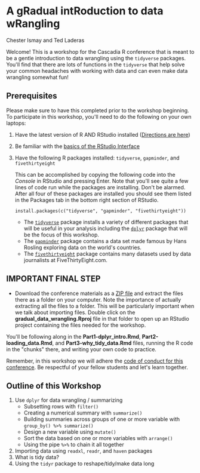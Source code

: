 A gRadual intRoduction to data wRangling
================
Chester Ismay and Ted Laderas

Welcome! This is a workshop for the Cascadia R conference that is meant to be a gentle introduction to data wrangling using the `tidyverse` packages. You'll find that there are lots of functions in the `tidyverse` that help solve your common headaches with working with data and can even make data wrangling somewhat fun!

Prerequisites
-------------

Please make sure to have this completed prior to the workshop beginning. To participate in this workshop, you'll need to do the following on your own laptops:

1.  Have the latest version of R AND RStudio installed ([Directions are here](http://moderndive.netlify.com/2-getting-started.html#what-are-r-and-rstudio))
2.  Be familiar with the [basics of the RStudio Interface](https://ismayc.github.io/rbasics-book/3-rstudiobasics.html#rstudio-layout)
3.  Have the following R packages installed: `tidyverse`, `gapminder`, and `fivethirtyeight`

    This can be accomplished by copying the following code into the *Console* in RStudio and pressing Enter. Note that you'll see quite a few lines of code run while the packages are installing. Don't be alarmed. After all four of these packages are installed you should see them listed in the Packages tab in the bottom right section of RStudio.

        install.packages(c("tidyverse", "gapminder", "fivethirtyeight"))

    -   The [`tidyverse`](http://tidyverse.tidyverse.org/) package installs a variety of different packages that will be useful in your analysis including the [`dplyr`](https://dplyr.tidyverse.org/) package that will be the focus of this workshop.
    -   The [`gapminder`](https://github.com/jennybc/gapminder/blob/master/README.md) package contains a data set made famous by Hans Rosling exploring data on the world's countries.
    -   The [`fivethirtyeight`](http://fivethirtyeight-r.netlify.com/) package contains many datasets used by data journalists at FiveThirtyEight.com.

IMPORTANT FINAL STEP
--------------------

-   Download the conference materials as a [ZIP file](https://github.com/tidyverse-intro/gradual_data_wrangling/archive/master.zip) and extract the files there as a folder on your computer. Note the importance of actually extracting all the files to a folder. This will be particularly important when we talk about importing files. Double click on the **gradual\_data\_wrangling.Rproj** file in that folder to open up an RStudio project containing the files needed for the workshop.

You'll be following along in the **Part1-dplyr_intro.Rmd**, **Part2-loading_data.Rmd**, and **Part3-why_tidy_data.Rmd** files, running the R code in the "chunks" there, and writing your own code to practice.

Remember, in this workshop we will adhere the [code of conduct for this conference](https://cascadiarconf.com/coc/). Be respectful of your fellow students and let's learn together.

Outline of this Workshop
------------------------

1.  Use `dplyr` for data wrangling / summarizing
    -   Subsetting rows with `filter()`
    -   Creating a numerical summary with `summarize()`
    -   Building summaries across groups of one or more variable with `group_by() %>% summarize()`
    -   Design a new variable using `mutate()`
    -   Sort the data based on one or more variables with `arrange()`
    -   Using the pipe `%>%` to chain it all together
2.  Importing data using `readxl`, `readr`, and `haven` packages
3.  What is tidy data?
4.  Using the `tidyr` package to reshape/tidy/make data long
